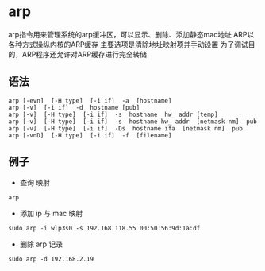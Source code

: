 # arp
arp指令用来管理系统的arp缓冲区，可以显示、删除、添加静态mac地址
ARP以各种方式操纵内核的ARP缓存
主要选项是清除地址映射项并手动设置
为了调试目的，ARP程序还允许对ARP缓存进行完全转储

## 语法
```shell
arp [-evn]  [-H type]  [-i if]  -a  [hostname]
arp [-v]  [-i if]  -d  hostname [pub]
arp [-v]  [-H type]  [-i if]  -s  hostname  hw_ addr [temp]
arp [-v]  [-H type]  [-i if]  -s  hostname hw_ addr  [netmask nm]  pub
arp [-v]  [-H type]  [-i if]  -Ds  hostname ifa  [netmask nm]  pub
arp [-vnD]  [-H type]  [-i if]  -f  [filename]
```

## 例子
- 查询 映射
```shell
arp
```

- 添加 ip 与 mac 映射
```shell
sudo arp -i wlp3s0 -s 192.168.118.55 00:50:56:9d:1a:df
```

- 删除 arp 记录
```shell
sudo arp -d 192.168.2.19
```
